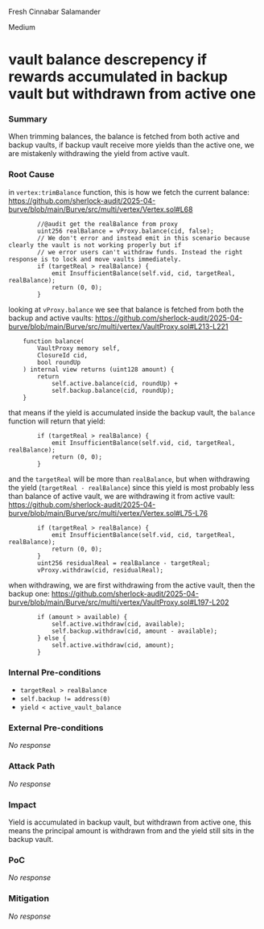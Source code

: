 Fresh Cinnabar Salamander

Medium

# vault balance descrepency if rewards accumulated in backup vault but withdrawn from active one

### Summary
When trimming balances, the balance is fetched from both active and backup vaults, if backup vault receive more yields than the active one, we are mistakenly withdrawing the yield from active vault.

### Root Cause
in `vertex:trimBalance` function, this is how we fetch the current balance:
https://github.com/sherlock-audit/2025-04-burve/blob/main/Burve/src/multi/vertex/Vertex.sol#L68
```solidity
        //@audit get the realBalance from proxy
        uint256 realBalance = vProxy.balance(cid, false);
        // We don't error and instead emit in this scenario because clearly the vault is not working properly but if
        // we error users can't withdraw funds. Instead the right response is to lock and move vaults immediately.
        if (targetReal > realBalance) {
            emit InsufficientBalance(self.vid, cid, targetReal, realBalance);
            return (0, 0);
        }
```
looking at `vProxy.balance` we see that balance is fetched from both the backup and active vaults:
https://github.com/sherlock-audit/2025-04-burve/blob/main/Burve/src/multi/vertex/VaultProxy.sol#L213-L221
```solidity
    function balance(
        VaultProxy memory self,
        ClosureId cid,
        bool roundUp
    ) internal view returns (uint128 amount) {
        return
            self.active.balance(cid, roundUp) +
            self.backup.balance(cid, roundUp);
    }
```
that means if the yield is accumulated inside the backup vault, the `balance` function will return that yield:
```solidity
        if (targetReal > realBalance) {
            emit InsufficientBalance(self.vid, cid, targetReal, realBalance);
            return (0, 0);
        }
```
and the `targetReal` will be more than `realBalance`, but when withdrawing the yield (`targetReal - realBalance`) since this yield is most probably less than balance of active vault, we are withdrawing it from active vault:
https://github.com/sherlock-audit/2025-04-burve/blob/main/Burve/src/multi/vertex/Vertex.sol#L75-L76
```solidity
        if (targetReal > realBalance) {
            emit InsufficientBalance(self.vid, cid, targetReal, realBalance);
            return (0, 0);
        }
        uint256 residualReal = realBalance - targetReal;
        vProxy.withdraw(cid, residualReal);
```
when withdrawing, we are first withdrawing from the active vault, then the backup one:
https://github.com/sherlock-audit/2025-04-burve/blob/main/Burve/src/multi/vertex/VaultProxy.sol#L197-L202
```solidity
        if (amount > available) {
            self.active.withdraw(cid, available);
            self.backup.withdraw(cid, amount - available);
        } else {
            self.active.withdraw(cid, amount);
        }
```

### Internal Pre-conditions
- `targetReal > realBalance`
- `self.backup != address(0)`
- `yield < active_vault_balance`

### External Pre-conditions
_No response_

### Attack Path
_No response_

### Impact
Yield is accumulated in backup vault, but withdrawn from active one, this means the principal amount is withdrawn from and the yield still sits in the backup vault. 

### PoC

_No response_

### Mitigation

_No response_